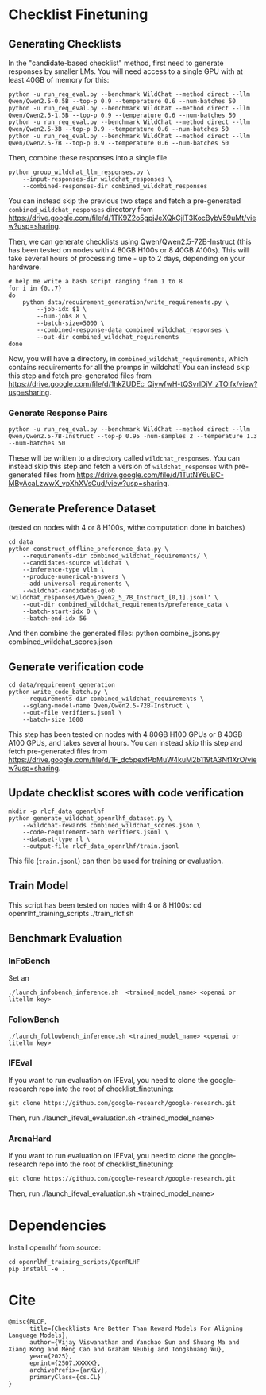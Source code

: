 # Checklist Finetuning


## Generating Checklists
In the "candidate-based checklist" method, first need to generate responses by smaller LMs. You will need access to a single GPU with at least 40GB of memory for this:

```
python -u run_req_eval.py --benchmark WildChat --method direct --llm Qwen/Qwen2.5-0.5B --top-p 0.9 --temperature 0.6 --num-batches 50
python -u run_req_eval.py --benchmark WildChat --method direct --llm Qwen/Qwen2.5-1.5B --top-p 0.9 --temperature 0.6 --num-batches 50
python -u run_req_eval.py --benchmark WildChat --method direct --llm Qwen/Qwen2.5-3B --top-p 0.9 --temperature 0.6 --num-batches 50
python -u run_req_eval.py --benchmark WildChat --method direct --llm Qwen/Qwen2.5-7B --top-p 0.9 --temperature 0.6 --num-batches 50
```

Then, combine these responses into a single file
```
python group_wildchat_llm_responses.py \
    --input-responses-dir wildchat_responses \
    --combined-responses-dir combined_wildchat_responses
```

You can instead skip the previous two steps and fetch a pre-generated `combined_wildchat_responses` directory from https://drive.google.com/file/d/1TK9Z2o5gpjJeXQkCjlT3KocBybV59uMt/view?usp=sharing.

Then, we can generate checklists using Qwen/Qwen2.5-72B-Instruct (this has been tested on nodes with 4 80GB H100s or 8 40GB A100s). This will take several hours of processing time - up to 2 days, depending on your hardware.
```
# help me write a bash script ranging from 1 to 8
for i in {0..7}
do
    python data/requirement_generation/write_requirements.py \
        --job-idx $1 \
        --num-jobs 8 \
        --batch-size=5000 \
        --combined-response-data combined_wildchat_responses \
        --out-dir combined_wildchat_requirements
done
```

Now, you will have a directory, in `combined_wildchat_requirements`, which contains requirements for all the promps in wildchat! You can instead skip this step and fetch pre-generated files from https://drive.google.com/file/d/1hkZUDEc_QiywfwH-tQSvrlDjV_zTOlfx/view?usp=sharing.

### Generate Response Pairs
```
python -u run_req_eval.py --benchmark WildChat --method direct --llm Qwen/Qwen2.5-7B-Instruct --top-p 0.95 -num-samples 2 --temperature 1.3 --num-batches 50
```
These will be written to a directory called `wildchat_responses`. You can instead skip this step and fetch a version of `wildchat_responses` with pre-generated files from https://drive.google.com/file/d/1TutNY6uBC-MByAcaLzwwX_ypXhXVsCud/view?usp=sharing.


## Generate Preference Dataset

(tested on nodes with 4 or 8 H100s, withe computation done in batches)
```
cd data
python construct_offline_preference_data.py \
    --requirements-dir combined_wildchat_requirements/ \
    --candidates-source wildchat \
    --inference-type vllm \
    --produce-numerical-answers \
    --add-universal-requirements \
    --wildchat-candidates-glob 'wildchat_responses/Qwen_Qwen2_5_7B_Instruct_[0,1].jsonl' \
    --out-dir combined_wildchat_requirements/preference_data \
    --batch-start-idx 0 \
    --batch-end-idx 56
```

And then combine the generated files:
python combine_jsons.py combined_wildchat_scores.json


## Generate verification code
```
cd data/requirement_generation
python write_code_batch.py \
    --requirements-dir combined_wildchat_requirements \
    --sglang-model-name Qwen/Qwen2.5-72B-Instruct \
    --out-file verifiers.jsonl \
    --batch-size 1000
```

This step has been tested on nodes with 4 80GB H100 GPUs or 8 40GB A100 GPUs, and takes several hours. You can instead skip this step and fetch pre-generated files from https://drive.google.com/file/d/1F_dc5pexfPbMuW4kuM2b119tA3Nt1XrO/view?usp=sharing.

## Update checklist scores with code verification
```
mkdir -p rlcf_data_openrlhf
python generate_wildchat_openrlhf_dataset.py \
    --wildchat-rewards combined_wildchat_scores.json \
    --code-requirement-path verifiers.jsonl \
    --dataset-type rl \
    --output-file rlcf_data_openrlhf/train.jsonl
```

This file (`train.jsonl`) can then be used for training or evaluation.

## Train Model
This script has been tested on nodes with 4 or 8 H100s:
cd openrlhf_training_scripts
./train_rlcf.sh

## Benchmark Evaluation

### InFoBench
Set an
```
./launch_infobench_inference.sh  <trained_model_name> <openai or litellm key>
```

### FollowBench
```
./launch_followbench_inference.sh <trained_model_name> <openai or litellm key>
```

### IFEval
If you want to run evaluation on IFEval, you need to clone the google-research repo into the root of checklist_finetuning:
```
git clone https://github.com/google-research/google-research.git
```
Then, run ./launch_ifeval_evaluation.sh <trained_model_name>

### ArenaHard
If you want to run evaluation on IFEval, you need to clone the google-research repo into the root of checklist_finetuning:
```
git clone https://github.com/google-research/google-research.git
```
Then, run ./launch_ifeval_evaluation.sh <trained_model_name> <openai or litellm key>

# Dependencies
Install openrlhf from source:
```
cd openrlhf_training_scripts/OpenRLHF
pip install -e .
```

# Cite
```
@misc{RLCF,
      title={Checklists Are Better Than Reward Models For Aligning Language Models},
      author={Vijay Viswanathan and Yanchao Sun and Shuang Ma and Xiang Kong and Meng Cao and Graham Neubig and Tongshuang Wu},
      year={2025},
      eprint={2507.XXXXX},
      archivePrefix={arXiv},
      primaryClass={cs.CL}
}
```
